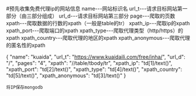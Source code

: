 #预先收集免费代理ip的网站信息
name---网站标识名
url_t---请求目标网站第一部分（由三部分组成）
url_d---请求目标网站第三部分
page---爬取的页数
xpath---爬取数据的行数的xpath（一般是table的tr）
xpath_ip---爬取ip的xpath
xpath_port---爬取端口的xpath
xpath_type---爬取代理类型（http/https）的xpath
xpath_country---爬取代理的地区的xpath
xpath_anonymous---爬取代理的匿名性的xpath

{
        "name": "kuaida",
        "url_t": "https://www.kuaidaili.com/free/inha/",
        "url_d": "/",
        "pages": "4",
        "xpath": "//table/tbody/tr",
        "xpath_ip": "td[1]/text()",
        "xpath_port": "td[2]/text()",
        "xpath_type": "td[4]/text()",
        "xpath_country": "td[5]/text()",
        "xpath_anonymous": "td[3]/text()"
    }
    
    将IP保存mongodb
